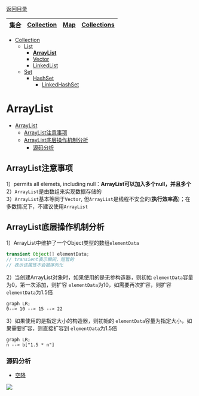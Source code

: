 [返回目录](index.md)

|[集合](集合.md)|[**Collection**](Collection.md)|[Map](Map.md)|[Collections](Collections.md)|
|:-:|:-:|:-:|:-:|

- [Collection](Collection.md)
  - [List](List.md)
    - [**ArrayList**](ArraysList.md)
    - [Vector](Vector.md)
    - [LinkedList](LinkedList.md)
  - [Set](Set.md)
    - [HashSet](HashSet.md)
      - [LinkedHashSet](LinkedHashSet.md)



# ArrayList
- [ArrayList](#arraylist)
  - [ArrayList注意事项](#arraylist注意事项)
  - [ArrayList底层操作机制分析](#arraylist底层操作机制分析)
    - [源码分析](#源码分析)

## ArrayList注意事项
1）permits all elemets, including null：**ArrayList可以加入多个null，并且多个**  
2）`ArrayList`是由数组来实现数据存储的  
3）`ArrayList`基本等同于`Vector`, 但`ArrayList`是线程不安全的(**执行效率高**)；在多数情况下，不建议使用`ArrayList`

## ArrayList底层操作机制分析
1）ArrayList中维护了一个Object类型的数组`elementData`
```java
transient Object[] elementData;
// transient表示瞬间，短暂的
// 表示该属性不会被序列化
```
2）当创建ArrayList对象时，如果使用的是无参构造器，则初始 `elementData`容量为0，第一次添加，则扩容 `elementData`为10，如需要再次扩容，则扩容 `elementData`为1.5倍
```mermaid
graph LR;
0--> 10 --> 15 --> 22
```
3）如果使用的是指定大小的构造器，则初始的 `elementData`容量为指定大小，如果需要扩容，则直接扩容到 `elementData`为1.5倍
```mermaid
graph LR;
n --> b["1.5 * n"]
```


### 源码分析
- [空降](https://www.bilibili.com/video/BV1fh411y7R8?t=316.5&p=511)

<img src="https://stolorzs.github.io/Picgo/drawio/ArrayListSrc.svg">
